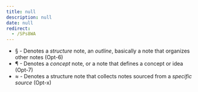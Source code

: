 ```yaml
---
title: null
description: null
date: null
redirect:
  - /SPs8WA
---
```


- § - Denotes a _structure_ note, an _outline_, basically a note that organizes other notes (Opt-6)
- ¶ - Denotes a _concept_ note, or a note that defines a concept or idea (Opt-7)
- ≈ - Denotes a structure note that collects notes sourced from a _specific source_ (Opt-x)
